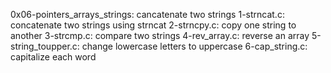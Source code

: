 0x06-pointers_arrays_strings: cancatenate two strings
1-strncat.c: concatenate two strings using strncat
2-strncpy.c: copy one string to another
3-strcmp.c: compare two strings
4-rev_array.c: reverse an array
5-string_toupper.c: change lowercase letters to uppercase
6-cap_string.c: capitalize each word
